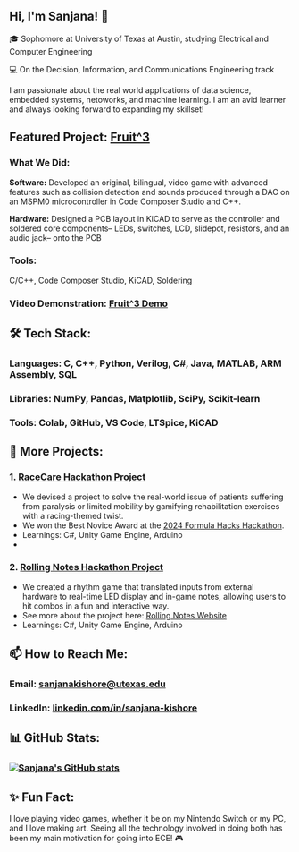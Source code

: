 ## Hi, I'm Sanjana! 👋
🎓 Sophomore at University of Texas at Austin, studying Electrical and Computer Engineering

💻 On the Decision, Information, and Communications Engineering track

I am passionate about the real world applications of data science, embedded systems, netoworks, and machine learning. I am an avid learner and always looking forward to expanding my skillset!

## Featured Project: [Fruit^3](https://github.com/jujube6363/319_fruitcubed)
### What We Did: 
**Software:** Developed an original, bilingual, video game with advanced features such as collision detection and sounds produced through a DAC on an MSPM0 microcontroller in Code Composer Studio and C++.

**Hardware:** Designed a PCB layout in KiCAD to serve as the controller and soldered core components– LEDs, switches, LCD, slidepot, resistors, and an audio jack– onto the PCB
### Tools: 
C/C++, Code Composer Studio, KiCAD, Soldering
### Video Demonstration: [Fruit^3 Demo](https://youtu.be/g4-pJ8HqwUU?si=i5hVvLDM9YQ81SO2)

## 🛠 Tech Stack:
### Languages: C, C++, Python, Verilog, C#, Java, MATLAB, ARM Assembly, SQL
### Libraries: NumPy, Pandas, Matplotlib, SciPy, Scikit-learn
### Tools: Colab, GitHub, VS Code, LTSpice, KiCAD

## 🚀 More Projects:
### 1. [RaceCare Hackathon Project](https://github.com/jujube6363/RacecarHackathon)
- We devised a project to solve the real-world issue of patients suffering from paralysis or limited mobility by gamifying rehabilitation exercises with a racing-themed twist.
- We won the Best Novice Award at the [2024 Formula Hacks Hackathon](https://devpost.com/software/racecare-super-mender-bros).
- Learnings: C#, Unity Game Engine, Arduino
- 
### 2. [Rolling Notes Hackathon Project](https://github.com/jujube6363/Record-Hacks)
- We created a rhythm game that translated inputs from external hardware to real-time LED display and in-game notes, allowing users to hit combos in a fun and interactive way.
- See more about the project here: [Rolling Notes Website](https://devpost.com/software/rolling-notes)
- Learnings: C#, Unity Game Engine, Arduino

## 📫 How to Reach Me:
### Email: sanjanakishore@utexas.edu
### LinkedIn: [linkedin.com/in/sanjana-kishore](linkedin.com/in/sanjana-kishore)

## 📊 GitHub Stats: 
### [![Sanjana's GitHub stats](https://github-readme-stats.vercel.app/api?username=jujube6363)](https://github.com/anuraghazra/github-readme-stats)

## ✨ Fun Fact:
I love playing video games, whether it be on my Nintendo Switch or my PC, and I love making art. Seeing all the technology involved in doing both has been my main motivation for going into ECE! 🎮
<!--
**jujube6363/jujube6363** is a ✨ _special_ ✨ repository because its `README.md` (this file) appears on your GitHub profile.

Here are some ideas to get you started:

- 🔭 I’m currently working on ...
- 🌱 I’m currently learning ...
- 👯 I’m looking to collaborate on ...
- 🤔 I’m looking for help with ...
- 💬 Ask me about ...
- 📫 How to reach me: ...
- 😄 Pronouns: ...
- ⚡ Fun fact: ...
-->

